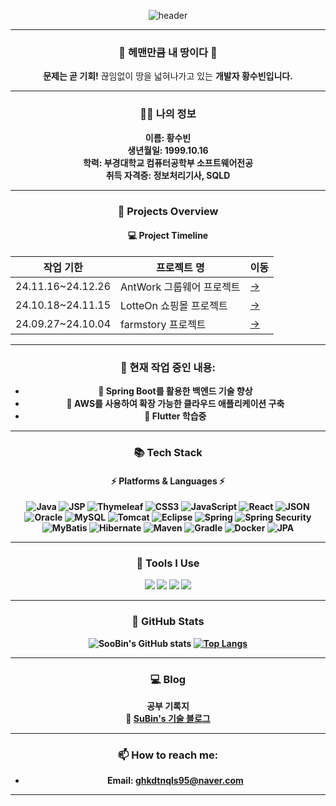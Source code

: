 <div align="center">

![header](https://capsule-render.vercel.app/api?type=rounded&color=5cb3f9&height=250&section=header&text=💻%20About%20Me%20💻&fontSize=70&fontAlign=50&fontColor=000000)

---

### 🌟 헤맨만큼 내 땅이다 🌟
<Strong>문제는 곧 기회!</Strong> 
끊임없이 땅을 넓혀나가고 있는 <Strong>개발자 황수빈<Strong>입니다. 

---

### 👩‍💻 나의 정보
 이름: 황수빈  
 생년월일: 1999.10.16  
 학력: 부경대학교 컴퓨터공학부 소프트웨어전공  
 취득 자격증: 정보처리기사, SQLD  

---
### 📅 Projects Overview

#### 💻 Project Timeline
| **작업 기한**        | **프로젝트 명**                     | **이동**  |
|-----------------|-------------------------------|-------|
| 24.11.16~24.12.26 | AntWork 그룹웨어 프로젝트     | [->](https://github.com/subin3578) |
| 24.10.18~24.11.15 | LotteOn 쇼핑몰 프로젝트            | [->](https://github.com/subin3578/LotteOn_Team4) |
| 24.09.27~24.10.04 | farmstory 프로젝트                | [->](https://github.com/subin3578) |

---

### 🎯 현재 작업 중인 내용:
- 🌱 Spring Boot를 활용한 백엔드 기술 향상
- 🚀 AWS를 사용하여 확장 가능한 클라우드 애플리케이션 구축
- 📱 Flutter 학습중 

---

### 📚 Tech Stack
#### ⚡ Platforms & Languages ⚡
<div align="center">
	<img src="https://img.shields.io/badge/Java-007396?style=flat-square&logo=Java&logoColor=white" alt="Java">
	<img src="https://img.shields.io/badge/JSP-E34F26?style=flat-square&logo=java&logoColor=white" alt="JSP">
	<img src="https://img.shields.io/badge/Thymeleaf-005F99?style=flat-square&logo=Thymeleaf&logoColor=white" alt="Thymeleaf">
	<img src="https://img.shields.io/badge/CSS3-1572B6?style=flat-square&logo=css3&logoColor=white" alt="CSS3">
	<img src="https://img.shields.io/badge/JavaScript-F7DF1E?style=flat-square&logo=JavaScript&logoColor=black" alt="JavaScript">
	<img src="https://img.shields.io/badge/React-61DAFB?style=flat-square&logo=React&logoColor=black" alt="React">
	<img src="https://img.shields.io/badge/JSON-000000?style=flat-square&logo=JSON&logoColor=white" alt="JSON">
	<img src="https://img.shields.io/badge/Oracle-F80000?style=flat-square&logo=Oracle&logoColor=white" alt="Oracle">
	<img src="https://img.shields.io/badge/MySQL-4479A1?style=flat-square&logo=MySQL&logoColor=white" alt="MySQL">
	<img src="https://img.shields.io/badge/Tomcat-F8DC75?style=flat-square&logo=Apache-Tomcat&logoColor=black" alt="Tomcat">
	<img src="https://img.shields.io/badge/Eclipse-2C2255?style=flat-square&logo=Eclipse&logoColor=white" alt="Eclipse">
	<img src="https://img.shields.io/badge/Spring-6DB33F?style=flat-square&logo=Spring&logoColor=white" alt="Spring">
	<img src="https://img.shields.io/badge/Spring%20Security-6DB33F?style=flat-square&logo=Spring-Security&logoColor=white" alt="Spring Security">
	<img src="https://img.shields.io/badge/MyBatis-4479A1?style=flat-square&logo=MyBatis&logoColor=white" alt="MyBatis">
	<img src="https://img.shields.io/badge/Hibernate-59666C?style=flat-square&logo=Hibernate&logoColor=white" alt="Hibernate">
	<img src="https://img.shields.io/badge/Maven-C71A36?style=flat-square&logo=Apache-Maven&logoColor=white" alt="Maven">
	<img src="https://img.shields.io/badge/Gradle-02303A?style=flat-square&logo=Gradle&logoColor=white" alt="Gradle">
	<img src="https://img.shields.io/badge/Docker-2496ED?style=flat-square&logo=Docker&logoColor=white" alt="Docker">
	<img src="https://img.shields.io/badge/JPA-6DB33F?style=flat-square&logo=Spring&logoColor=white" alt="JPA">
	
---  
</div>

### 🔨 Tools I Use

<div>
	<img src="https://img.shields.io/badge/Eclipse%20IDE-2C2255?style=flat&logo=Eclipse%20IDE&logoColor=white" />
	<img src="https://img.shields.io/badge/IntelliJ%20IDEA-000000?style=flat&logo=IntelliJ%20IDEA&logoColor=white" />
	<img src="https://img.shields.io/badge/Apache%20Tomcat-F8DC75?style=flat&logo=Apache%20Tomcat&logoColor=black" />
	<img src="https://img.shields.io/badge/GitHub-181717?style=flat&logo=GitHub&logoColor=white" />
</div>

---

### 🌟 GitHub Stats

<div align="center">
  
![SooBin's GitHub stats](https://github-readme-stats.vercel.app/api?username=subin3578&show_icons=true&theme=radical)
[![Top Langs](https://github-readme-stats.vercel.app/api/top-langs/?username=subin3578&layout=compact&theme=radical)](https://github.com/anuraghazra/github-readme-stats)

</div>


---

### 💻 Blog  
공부 기록지  
📖 [SuBin's 기술 블로그](https://subindev.tistory.com/)  

---


### 📫 How to reach me:
- **Email**: ghkdtnqls95@naver.com
---

</div>
